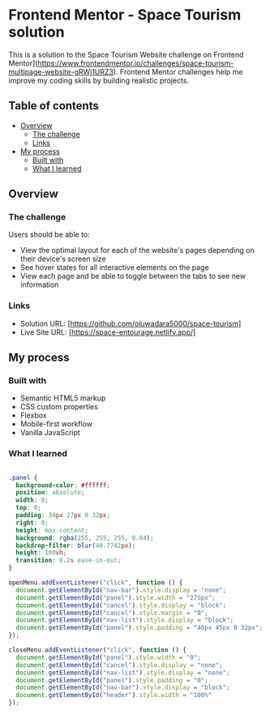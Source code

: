 # Frontend Mentor - Space Tourism solution

This is a solution to the Space Tourism Website challenge on Frontend Mentor](https://www.frontendmentor.io/challenges/space-tourism-multipage-website-gRWj1URZ3). Frontend Mentor challenges help me improve my coding skills by building realistic projects. 

## Table of contents

- [Overview](#overview)
  - [The challenge](#the-challenge)
  - [Links](#links)
- [My process](#my-process)
  - [Built with](#built-with)
  - [What I learned](#what-i-learned)


## Overview

### The challenge

Users should be able to:

- View the optimal layout for each of the website's pages depending on their device's screen size
- See hover states for all interactive elements on the page
- View each page and be able to toggle between the tabs to see new information

### Links

- Solution URL: [https://github.com/oluwadara5000/space-tourism]
- Live Site URL: [https://space-entourage.netlify.app/]

## My process

### Built with

- Semantic HTML5 markup
- CSS custom properties
- Flexbox
- Mobile-first workflow
- Vanilla JavaScript


### What I learned

```css

.panel {
  background-color: #ffffff;
  position: absolute;
  width: 0;
  top: 0;
  padding: 34px 27px 0 32px;
  right: 0;
  height: max-content;
  background: rgba(255, 255, 255, 0.04);
  backdrop-filter: blur(40.7742px);
  height: 100vh;
  transition: 0.2s ease-in-out;
}

```
```js
openMenu.addEventListener("click", function () {
  document.getElementById("nav-bar").style.display = "none";
  document.getElementById("panel").style.width = "275px";
  document.getElementById("cancel").style.display = "block";
  document.getElementById("cancel").style.margin = "0";
  document.getElementById("nav-list").style.display = "block";
  document.getElementById("panel").style.padding = "40px 45px 0 32px";
});

closeMenu.addEventListener("click", function () {
  document.getElementById("panel").style.width = "0";
  document.getElementById("cancel").style.display = "none";
  document.getElementById("nav-list").style.display = "none";
  document.getElementById("panel").style.padding = "0";
  document.getElementById("nav-bar").style.display = "block";
  document.getElementById("header").style.width = "100%"
});

```